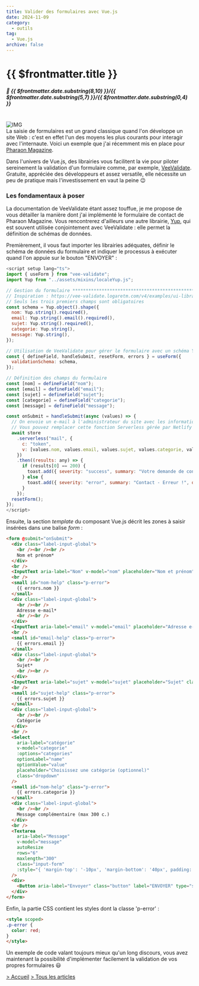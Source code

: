 ```yaml
---
title: Valider des formulaires avec Vue.js
date: 2024-11-09
category:
  - outils
tag:
  - Vue.js
archive: false
---
```


# {{ $frontmatter.title }}

##### :calendar: {{ $frontmatter.date.substring(8,10) }}/{{ $frontmatter.date.substring(5,7) }}/{{ $frontmatter.date.substring(0,4) }}<br><br>

![IMG](/assets/img/logo_vee_validate.webp "VeeValidate")
<br>
La saisie de formulaires est un grand classique quand l'on développe un site Web : c'est en effet l'un des moyens les plus courants pour interagir avec l'internaute. Voici un exemple que j'ai récemment mis en place pour [Pharaon Magazine].

Dans l'univers de Vue.js, des librairies vous facilitent la vie pour piloter sereinement la validation d'un formulaire comme, par exemple, [VeeValidate]. Gratuite, appréciée des développeurs et assez versatile, elle nécessite un peu de pratique mais l'investissement en vaut la peine :wink:

### Les fondamentaux à poser

La documentation de VeeValidate étant assez touffue, je me propose de vous détailler la manière dont j'ai implémenté le formulaire de contact de Pharaon Magazine. Vous rencontrerez d'ailleurs une autre librairie, [Yup], qui est souvent utilisée conjointement avec VeeValidate : elle permet la définition de schémas de données.

Premièrement, il vous faut importer les librairies adéquates, définir le schéma de données du formulaire et indiquer le processus à exécuter quand l'on appuie sur le bouton "ENVOYER" :

```js
<script setup lang="ts">
import { useForm } from "vee-validate";
import Yup from "../assets/mixins/localeYup.js";

// Gestion du formulaire *******************************************************************************************************************
// Inspiration : https://vee-validate.logaretm.com/v4/examples/ui-libraries/
// Seuls les trois premiers champs sont obligatoires
const schema = Yup.object().shape({
  nom: Yup.string().required(),
  email: Yup.string().email().required(),
  sujet: Yup.string().required(),
  categorie: Yup.string(),
  message: Yup.string(),
});

// Utilisation de VeeValidate pour gérer le formulaire avec un schéma Yup
const { defineField, handleSubmit, resetForm, errors } = useForm({
  validationSchema: schema,
});

// Définition des champs du formulaire
const [nom] = defineField("nom");
const [email] = defineField("email");
const [sujet] = defineField("sujet");
const [categorie] = defineField("categorie");
const [message] = defineField("message");

const onSubmit = handleSubmit(async (values) => {
  // On envoie un e-mail à l'administrateur du site avec les informations collectées
  // Vous pouvez remplacer cette fonction Serverless gérée par Netlify par tout code approprié permettant d'envoyer les informations collectées
  await store
    .serverless("mail", {
      c: "token",
      v: [values.nom, values.email, values.sujet, values.categorie, values.message],
    })
    .then((results: any) => {
      if (results[0] == 200) {
        toast.add({ severity: "success", summary: "Votre demande de contact a été envoyée", detail: results[1], life: 3000 });
      } else {
        toast.add({ severity: "error", summary: "Contact - Erreur !", detail: results[1], life: 3000 });
      }
    });
  resetForm();
});
</script>
```
Ensuite, la section *template* du composant Vue.js décrit les zones à saisir insérées dans une balise *form* :
```html
<form @submit="onSubmit">
  <div class="label-input-global">
    <br /><br /><br />
    Nom et prénom*
  </div>
  <br />
  <InputText aria-label="Nom" v-model="nom" placeholder="Nom et prénom" class="input-form" maxlength="50" />
  <br />
  <small id="nom-help" class="p-error">
    {{ errors.nom }}
  </small>
  <div class="label-input-global">
    <br /><br />
    Adresse e-mail*
    <br /><br />
  </div>
  <InputText aria-label="email" v-model="email" placeholder="Adresse e-mail" class="input-form" autocomplete="email" maxlength="50" />
  <br />
  <small id="email-help" class="p-error">
    {{ errors.email }}
  </small>
  <div class="label-input-global">
    <br /><br />
    Sujet*
    <br /><br />
  </div>
  <InputText aria-label="sujet" v-model="sujet" placeholder="Sujet" class="input-form" maxlength="80" />
  <br />
  <small id="sujet-help" class="p-error">
    {{ errors.sujet }}
  </small>
  <div class="label-input-global">
    <br /><br />
    Catégorie
  </div>
  <br />
  <Select
    aria-label="catégorie"
    v-model="categorie"
    :options="categories"
    optionLabel="name"
    optionValue="value"
    placeholder="Choisissez une catégorie (optionnel)"
    class="dropdown"
  />
  <small id="nom-help" class="p-error">
    {{ errors.categorie }}
  </small>
  <div class="label-input-global">
    <br /><br />
    Message complémentaire (max 300 c.)
  </div>
  <br />
  <Textarea
    aria-label="Message"
    v-model="message"
    autoResize
    rows="6"
    maxlength="300"
    class="input-form"
    :style="{ 'margin-top': '-10px', 'margin-bottom': '40px', padding: '10px 10px 10px 10px' }"
  />
  <div>
    <Button aria-label="Envoyer" class="button" label="ENVOYER" type="submit" />
  </div>
</form>
```
Enfin, la partie CSS contient les styles dont la classe 'p-error' :
```html
<style scoped>
.p-error {
  color: red;
}
</style>
```
Un exemple de code valant toujours mieux qu'un long discours, vous avez maintenant la possibilité d'implémenter facilement la validation de vos propres formulaires :smiley:


[> Accueil](/) [> Tous les articles](/articles)

[Pharaon Magazine]: https://www.pharaon-magazine.fr/contact
[VeeValidate]: https://vee-validate.logaretm.com/v4/
[Yup]: https://www.npmjs.com/package/yup
